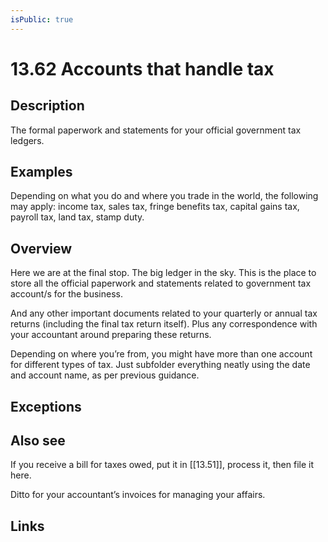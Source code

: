 ```yaml
---
isPublic: true
---
```


# 13.62 Accounts that handle tax

## Description

The formal paperwork and statements for your official government tax ledgers.

## Examples

Depending on what you do and where you trade in the world, the following may apply: income tax, sales tax, fringe benefits tax, capital gains tax, payroll tax, land tax, stamp duty.

## Overview

Here we are at the final stop. The big ledger in the sky. This is the place to store all the official paperwork and statements related to government tax account/s for the business.

And any other important documents related to your quarterly or annual tax returns (including the final tax return itself). Plus any correspondence with your accountant around preparing these returns.

Depending on where you’re from, you might have more than one account for different types of tax. Just subfolder everything neatly using the date and account name, as per previous guidance.

## Exceptions

## Also see

If you receive a bill for taxes owed, put it in [[13.51]], process it, then file it here.

Ditto for your accountant’s invoices for managing your affairs.


## Links
